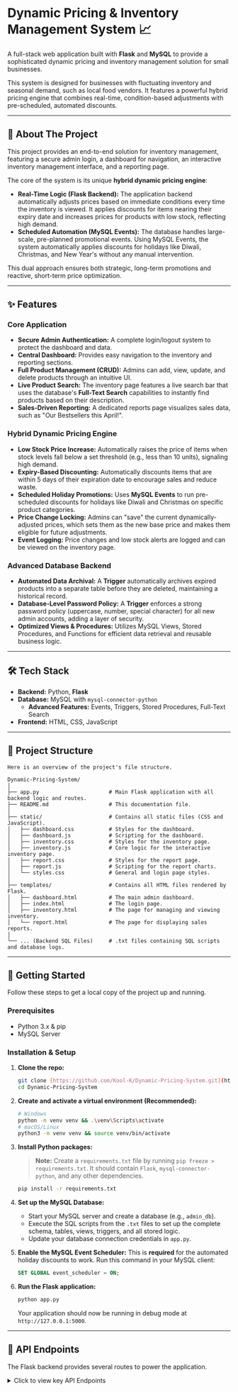 # Dynamic Pricing & Inventory Management System 📈

A full-stack web application built with **Flask** and **MySQL** to provide a sophisticated dynamic pricing and inventory management solution for small businesses.

This system is designed for businesses with fluctuating inventory and seasonal demand, such as local food vendors. It features a powerful hybrid pricing engine that combines real-time, condition-based adjustments with pre-scheduled, automated discounts.

---

## 🧐 About The Project

This project provides an end-to-end solution for inventory management, featuring a secure admin login, a dashboard for navigation, an interactive inventory management interface, and a reporting page.

The core of the system is its unique **hybrid dynamic pricing engine**:
* **Real-Time Logic (Flask Backend):** The application backend automatically adjusts prices based on immediate conditions every time the inventory is viewed. It applies discounts for items nearing their expiry date and increases prices for products with low stock, reflecting high demand.
* **Scheduled Automation (MySQL Events):** The database handles large-scale, pre-planned promotional events. Using MySQL Events, the system automatically applies discounts for holidays like Diwali, Christmas, and New Year's without any manual intervention.

This dual approach ensures both strategic, long-term promotions and reactive, short-term price optimization.

---

## ✨ Features

### Core Application
* **Secure Admin Authentication:** A complete login/logout system to protect the dashboard and data.
* **Central Dashboard:** Provides easy navigation to the inventory and reporting sections.
* **Full Product Management (CRUD):** Admins can add, view, update, and delete products through an intuitive UI.
* **Live Product Search:** The inventory page features a live search bar that uses the database's **Full-Text Search** capabilities to instantly find products based on their description.
* **Sales-Driven Reporting:** A dedicated reports page visualizes sales data, such as "Our Bestsellers this April!".

### Hybrid Dynamic Pricing Engine
* **Low Stock Price Increase:** Automatically raises the price of items when stock levels fall below a set threshold (e.g., less than 10 units), signaling high demand.
* **Expiry-Based Discounting:** Automatically discounts items that are within 5 days of their expiration date to encourage sales and reduce waste.
* **Scheduled Holiday Promotions:** Uses **MySQL Events** to run pre-scheduled discounts for holidays like Diwali and Christmas on specific product categories.
* **Price Change Locking:** Admins can "save" the current dynamically-adjusted prices, which sets them as the new base price and makes them eligible for future adjustments.
* **Event Logging:** Price changes and low stock alerts are logged and can be viewed on the inventory page.

### Advanced Database Backend
* **Automated Data Archival:** A **Trigger** automatically archives expired products into a separate table before they are deleted, maintaining a historical record.
* **Database-Level Password Policy:** A **Trigger** enforces a strong password policy (uppercase, number, special character) for all new admin accounts, adding a layer of security.
* **Optimized Views & Procedures:** Utilizes MySQL Views, Stored Procedures, and Functions for efficient data retrieval and reusable business logic.

---

## 🛠️ Tech Stack

* **Backend:** Python, **Flask**
* **Database:** MySQL with `mysql-connector-python`
    * **Advanced Features:** Events, Triggers, Stored Procedures, Full-Text Search
* **Frontend:** HTML, CSS, JavaScript

---

## 📁 Project Structure
```
Here is an overview of the project's file structure.

Dynamic-Pricing-System/
│
├── app.py                      # Main Flask application with all backend logic and routes.
├── README.md                   # This documentation file.
│
├── static/                     # Contains all static files (CSS and JavaScript).
│   ├── dashboard.css           # Styles for the dashboard.
│   ├── dashboard.js            # Scripting for the dashboard.
│   ├── inventory.css           # Styles for the inventory page.
│   ├── inventory.js            # Core logic for the interactive inventory page.
│   ├── report.css              # Styles for the report page.
│   ├── report.js               # Scripting for the report charts.
│   └── styles.css              # General and login page styles.
│
├── templates/                  # Contains all HTML files rendered by Flask.
│   ├── dashboard.html          # The main admin dashboard.
│   ├── index.html              # The login page.
│   ├── inventory.html          # The page for managing and viewing inventory.
│   └── report.html             # The page for displaying sales reports.
│
└── ... (Backend SQL Files)     # .txt files containing SQL scripts and database logs.
```

---

## 🚀 Getting Started

Follow these steps to get a local copy of the project up and running.

### Prerequisites

* Python 3.x & pip
* MySQL Server

### Installation & Setup

1.  **Clone the repo:**
    ```sh
    git clone [https://github.com/Kool-K/Dynamic-Pricing-System.git](https://github.com/Kool-K/Dynamic-Pricing-System.git)
    cd Dynamic-Pricing-System
    ```

2.  **Create and activate a virtual environment (Recommended):**
    ```sh
    # Windows
    python -m venv venv && .\venv\Scripts\activate
    # macOS/Linux
    python3 -m venv venv && source venv/bin/activate
    ```

3.  **Install Python packages:**
    > **Note:** Create a `requirements.txt` file by running `pip freeze > requirements.txt`. It should contain `Flask`, `mysql-connector-python`, and any other dependencies.
    ```sh
    pip install -r requirements.txt
    ```

4.  **Set up the MySQL Database:**
    * Start your MySQL server and create a database (e.g., `admin_db`).
    * Execute the SQL scripts from the `.txt` files to set up the complete schema, tables, views, triggers, and all stored logic.
    * Update your database connection credentials in `app.py`.

5.  **Enable the MySQL Event Scheduler:**
    This is **required** for the automated holiday discounts to work. Run this command in your MySQL client:
    ```sql
    SET GLOBAL event_scheduler = ON;
    ```
   
6.  **Run the Flask application:**
    ```sh
    python app.py
    ```
    Your application should now be running in debug mode at `http://127.0.0.1:5000`.

---
## 🔌 API Endpoints

The Flask backend provides several routes to power the application.

<details>
<summary>Click to view key API Endpoints</summary>

| Method | Endpoint               | Description                                                                                                   |
| :----- | :--------------------- | :------------------------------------------------------------------------------------------------------------ |
| `GET`  | `/`                    | Renders the main login page (`index.html`).                                                                   |
| `POST` | `/login`               | Handles user authentication. Expects a JSON payload with `username` and `password`.                             |
| `GET`  | `/dashboard`           | Renders the main dashboard after a successful login.                                                          |
| `GET`  | `/inventory`           | Renders the inventory page, fetches all products, and applies real-time pricing logic.                          |
| `GET`  | `/report`              | Renders the sales report page.                                                                                |
| `GET`  | `/search-products`     | Performs a full-text search on product descriptions based on a query parameter `q`.                           |
| `POST` | `/add-item`            | Adds a new item or updates an existing one. Expects item data in a JSON payload.                              |
| `POST` | `/delete-item`         | Deletes an item from the inventory.                                                                           |
| `POST` | `/save-prices`         | Resets the `price_changed` flag for all products, locking in the current prices as the new base.                |
| `GET`  | `/logout`              | Clears the user session and redirects to the login page.                                                      |

</details>
